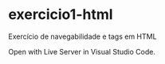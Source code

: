 # exercicio1-html
Exercício de navegabilidade e tags em HTML

Open with Live Server in Visual Studio Code.
